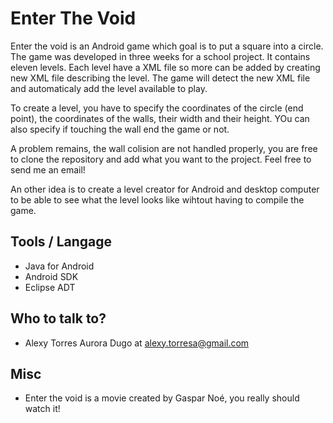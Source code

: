 # Enter The Void
Enter the void is an Android game which goal is to put a square into a circle.
The game was developed in three weeks for a school project. It contains eleven levels. Each level have a XML file so more can be added by creating new XML file describing the level. The game will detect the new XML file and automaticaly add the level available to play.

To create a level, you have to specify the coordinates of the circle (end point), the coordinates of the walls, their width and their height. YOu can also specify if touching the wall end the game or not.

A problem remains, the wall colision are not handled properly, you are free to clone the repository and add what you want to the project. Feel free to send me an email!

An other idea is to create a level creator for Android and desktop computer to be able to see what the level looks like wihtout having to compile the game.

## Tools / Langage
* Java for Android
* Android SDK
* Eclipse ADT

## Who to talk to?
* Alexy Torres Aurora Dugo at alexy.torresa@gmail.com

## Misc
* Enter the void is a movie created by Gaspar Noé, you really should watch it!
